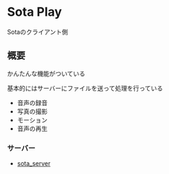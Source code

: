 # Sota Play
Sotaのクライアント側

## 概要
かんたんな機能がついている

基本的にはサーバーにファイルを送って処理を行っている
- 音声の録音
- 写真の撮影
- モーション
- 音声の再生

### サーバー
- [sota_server](https://github.com/kurocafe/sota_server)